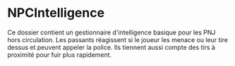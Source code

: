 # NPCIntelligence

Ce dossier contient un gestionnaire d'intelligence basique pour les PNJ hors circulation.
Les passants réagissent si le joueur les menace ou leur tire dessus et peuvent appeler la police.
Ils tiennent aussi compte des tirs à proximité pour fuir plus rapidement.
